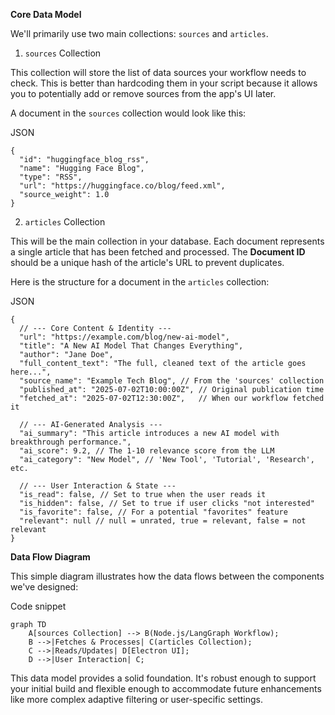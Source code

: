 **Core Data Model**

We'll primarily use two main collections: `sources` and `articles`.

1. `sources` Collection

This collection will store the list of data sources your workflow needs to check. This is better than hardcoding them in your script because it allows you to potentially add or remove sources from the app's UI later.

A document in the `sources` collection would look like this:

JSON

```
{
  "id": "huggingface_blog_rss",
  "name": "Hugging Face Blog",
  "type": "RSS",
  "url": "https://huggingface.co/blog/feed.xml",
  "source_weight": 1.0
}
```

2. `articles` Collection

This will be the main collection in your database. Each document represents a single article that has been fetched and processed. The **Document ID** should be a unique hash of the article's URL to prevent duplicates.

Here is the structure for a document in the `articles` collection:

JSON

```
{
  // --- Core Content & Identity ---
  "url": "https://example.com/blog/new-ai-model",
  "title": "A New AI Model That Changes Everything",
  "author": "Jane Doe",
  "full_content_text": "The full, cleaned text of the article goes here...",
  "source_name": "Example Tech Blog", // From the 'sources' collection
  "published_at": "2025-07-02T10:00:00Z", // Original publication time
  "fetched_at": "2025-07-02T12:30:00Z",   // When our workflow fetched it

  // --- AI-Generated Analysis ---
  "ai_summary": "This article introduces a new AI model with breakthrough performance.",
  "ai_score": 9.2, // The 1-10 relevance score from the LLM
  "ai_category": "New Model", // 'New Tool', 'Tutorial', 'Research', etc.

  // --- User Interaction & State ---
  "is_read": false, // Set to true when the user reads it
  "is_hidden": false, // Set to true if user clicks "not interested"
  "is_favorite": false, // For a potential "favorites" feature
  "relevant": null // null = unrated, true = relevant, false = not relevant
}
```

**Data Flow Diagram**

This simple diagram illustrates how the data flows between the components we've designed:

Code snippet

```
graph TD
    A[sources Collection] --> B(Node.js/LangGraph Workflow);
    B -->|Fetches & Processes| C(articles Collection);
    C -->|Reads/Updates| D[Electron UI];
    D -->|User Interaction| C;
```

This data model provides a solid foundation. It's robust enough to support your initial build and flexible enough to accommodate future enhancements like more complex adaptive filtering or user-specific settings.